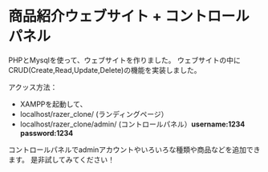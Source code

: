 商品紹介ウェブサイト + コントロールパネル
========================
PHPとMysqlを使って、ウェブサイトを作りました。
ウェブサイトの中にCRUD(Create,Read,Update,Delete)の機能を実装しました。

アクッス方法：
* XAMPPを起動して、
* localhost/razer_clone/ (ランディングページ）
* localhost/razer_clone/admin/ (コントロールパネル）**username:1234 password:1234**

コントロールパネルでadminアカウントやいろいろな種類や商品などを追加できます。
是非試してみてください！
